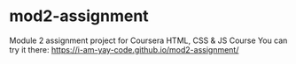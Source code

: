 # mod2-assignment
Module 2 assignment project for Coursera HTML, CSS &amp; JS Course
You can try it there: https://i-am-yay-code.github.io/mod2-assignment/
